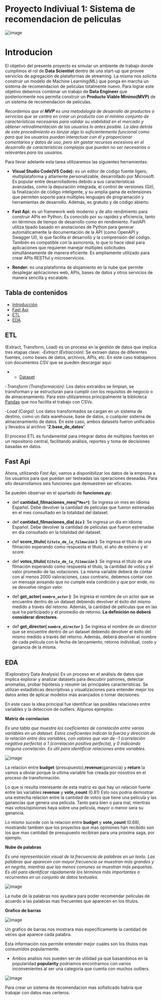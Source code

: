 # Proyecto Indiviual 1: Sistema de recomendacion de peliculas

![image](https://github.com/user-attachments/assets/de28fa21-e50b-4749-abfc-04273505e982)


# Introducion

El objetivo del presente proyecto es simular un ambiente de trabajo donde cumplimos el rol de **Data Scientist** dentro de una start-up que provee servicios de agregación de plataformas de streaming.
La misma nos solicita construir un modelo de Machine Learning(ML) que ponga en marcha un sistema de recomendacion de peliculas totalmente nuevo.
Para lograr este objetivo debemos combinar un trabajo de **Data Engineer** que posteriormente nos permita construir un **Producto Viable Minimo(MVP)** de un sistema de recomendacion de peliculas.

*Recordemos que el **MVP** es una metodología de desarrollo de productos o servicios que se centra en crear un producto con el mínimo conjunto de características necesarias para validar 
su viabilidad en el mercado y obtener retroalimentación de los usuarios lo antes posible. 
La idea detrás de este procedimiento es lanzar algo lo suficientemente funcional como para que los usuarios puedan interactuar con él y proporcionar comentarios y datos de uso, pero sin gastar recursos excesivos en el desarrollo de características complejas que pueden no ser necesarias o relevantes para los usuarios.*

Para llevar adelante esta tarea utilizaremos las siguientes herramientas:
* **Visual Studio Code(VS Code):** es un editor de código fuente ligero, multiplataforma y altamente personalizable, desarrollado por Microsoft. Es popular entre desarrolladores debido a sus características avanzadas, como la depuración integrada, el control de versiones (Git), la finalización de código inteligente, y su amplia gama de extensiones que permiten soporte para múltiples lenguajes de programación y herramientas de desarrollo. Además, es gratuito y de código abierto.

* **Fast Api:** es un framework web moderno y de alto rendimiento para construir APIs en Python. Es conocido por su rapidez y eficiencia, tanto en términos de tiempo de desarrollo como en rendimiento. FastAPI utiliza tipado basado en anotaciones de Python para generar automáticamente la documentación de la API (como OpenAPI y Swagger UI), lo que facilita el desarrollo y la comprensión del código. También es compatible con la asincronía, lo que lo hace ideal para aplicaciones que requieren manejar múltiples solicitudes simultáneamente de manera eficiente. Es ampliamente utilizado para crear APIs RESTful y microservicios.

* **Render:** es una plataforma de alojamiento en la nube que permite desplegar aplicaciones web, APIs, bases de datos y otros servicios de manera sencilla y escalable.

## Tabla de contenidos
- [Introducción](#introducción)
- [Fast Api](#fastapi)
- [ETL](#etl)
- [EDA](#eda)


## ETL

(Extract, Transform, Load) es un proceso en la gestión de datos que implica tres etapas clave:
-*Extract (Extracción)*: Se extraen datos de diferentes fuentes, como bases de datos, archivos, APIs, etc.
En este caso trabajamos con documentos CSV que se pueden descargar aqui:
- + [Dataset](https://drive.google.com/drive/folders/1X_LdCoGTHJDbD28_dJTxaD4fVuQC9Wt5?usp=drive_link)

-*Transform (Transformación)*: Los datos extraídos se limpian, se transforman y se estructuran para cumplir con los requisitos de negocio o de almacenamiento.
Para esto utilizaremos principalmente la biblioteca [Pandas](https://pandas.pydata.org/docs/user_guide/10min.html) que nos facilita el trabajo con CSVs.

-*Load (Carga)*: Los datos transformados se cargan en un sistema de destino, como un data warehouse, base de datos, o cualquier sistema de almacenamiento de datos.
En este caso, ambos datasets fueron unificados y llevados al archivo **'2.base_de_datos'**

El proceso ETL es fundamental para integrar datos de múltiples fuentes en un repositorio central, facilitando análisis, reportes y toma de decisiones basadas en datos.

## Fast Api
Ahora, utilizando *Fast Api*, vamos a disponibilizar los datos de la empresa a los usuarios para que puedan ser testeadas las operaciones deseadas.
Para ello desarrollamos seis funciones que demuestren ser eficaces.

Se pueden observar en el apartado de **funciones.py:**
+ def **cantidad_filmaciones_mes(*`Mes*`)**: Se ingresa un mes en idioma Español. Debe devolver la cantidad de películas que fueron estrenadas en el mes consultado en la totalidad del dataset.

+ def **cantidad_filmaciones_dia( *`Dia`* )**: Se ingresa un día en idioma Español. Debe devolver la cantidad de películas que fueron estrenadas en día consultado en la totalidad del dataset.

+ def **score_titulo( *`titulo_de_la_filmación`* )**: Se ingresa el título de una filmación esperando como respuesta el título, el año de estreno y el score.

+ def **votos_titulo( *`titulo_de_la_filmación`* )**: Se ingresa el título de una filmación esperando como respuesta el título, la cantidad de votos y el valor promedio de las votaciones. La misma variable deberá de contar con al menos 2000 valoraciones, caso contrario, debemos contar con un mensaje avisando que no cumple esta condición y que por ende, no se devuelve ningun valor.

+ def **get_actor( *`nombre_actor`* )**: Se ingresa el nombre de un actor que se encuentre dentro de un dataset debiendo devolver el éxito del mismo medido a través del retorno. Además, la cantidad de películas que en las que ha participado y el promedio de retorno. **La definición no deberá considerar directores.**

+ def **get_director( *`nombre_director`* )**: Se ingresa el nombre de un director que se encuentre dentro de un dataset debiendo devolver el éxito del mismo medido a través del retorno. Además, deberá devolver el nombre de cada película con la fecha de lanzamiento, retorno individual, costo y ganancia de la misma.

## EDA
(Exploratory Data Analysis) Es un proceso en el análisis de datos que implica explorar y analizar datasets para descubrir patrones, detectar anomalías, probar hipótesis y resumir las principales características. Se utilizan estadísticas descriptivas y visualizaciones para entender mejor los datos antes de aplicar modelos más avanzados o tomar decisiones.

En este caso la idea principal fue identificar las posibles relaciones entre variables y la deteccion de outliers.
Algunos ejemplos:

**Matriz de correlacion**

*Es una tabla que muestra los coeficientes de correlación entre varias variables en un dataset. Estos coeficientes indican la fuerza y dirección de la relación entre dos variables, con valores que van de -1 (correlación negativa perfecta) a 1 (correlación positiva perfecta), y 0 indicando ninguna correlación. Es útil para identificar relaciones entre variables.*

![image](https://github.com/user-attachments/assets/6a0994d9-8538-43a3-a8a8-2d892fb9d647)

La relacion entre **budget** (presupuesto),**revenue**(ganancia) y **return** la vamos a obviar porque la ultima variable fue creada por nosotros en el proceso de transformación.

Lo que si resulta interesante de esta matriz es que hay un relacion fuerte entre las variables **revenue** y **vote_count** (0.81)
Esto nos podria demostrar una estrecha relacion entre la cantidad de votos que tiene una pelicula y las ganancias que genera una pelicula. Tanto para bien o para mal, mientras mas votos/opiniones haya sobre una pelicula, mayor o menor sera su ganancia.

Lo mismo sucede con la relacion entre **budget** y **vote_count** (0.68), mostrando tambien que los proyectos que mas opiniones han recibido son los que mas cantidad de presupuesto recibiran para una proxima saga, por ejemplo. 

**Nube de palabras**

*Es una representación visual de la frecuencia de palabras en un texto. Las palabras que aparecen con mayor frecuencia se muestran más grandes y en negrita, mientras que las menos comunes se muestran más pequeñas. Es útil para identificar rápidamente los términos más importantes o recurrentes en un conjunto de datos textuales.*

![image](https://github.com/user-attachments/assets/38cb6af3-a05c-465b-bea6-adc05163c702)

La nube de la palabras nos ayudara para poder recomendar peliculas de acuerdo a las palabras mas frecuentes que aparecen en los titulos.

**Grafico de barras**

![image](https://github.com/user-attachments/assets/22dda823-2656-4189-af90-650a26f48bee)

Un grafico de barras nos mostrara más especificamente la cantidad de veces que aparece cada palabra. 

Esta información nos permite entender mejor cuales son los titulos mas consumidos popularmente.

+ Ambos analisis nos pueden ser de utilidad ya que basandonos en la popularidad **popularity** podriamos encontrarnos con varios inconvenientes al ser una categoria que cuenta con muchos outliers.

![image](https://github.com/user-attachments/assets/c22c89bd-fe74-4b75-9b02-a7f81579be20)

Para crear un sistema de recomendacion mas sofisticado habria que trabajar con datos mas certeros.







